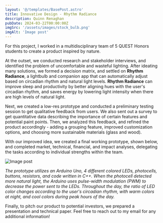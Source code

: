 ```yaml
---
layout: '@/templates/BasePost.astro'
title: Innovative Design - Rhythm Radiance
description: Quinn Renaghan
pubDate: 2024-03-22T00:00:00Z
imgSrc: '/assets/images/stock_bulb.png'
imgAlt: 'Image post'
---
```

<style is:global>
  nav {
    font-size: 1.3rem;
  }
  :root {
    font-family: monospace;
  }
</style>

For this project, I worked in a multidisciplinary team of 5 QUEST Honors students to create a product inspired by nature. 

At the outset, we conducted research and stakeholder interviews, and identified the problem of uncomfortable and wasteful lighting. After ideating many solutions, we formed a decision matrix, and settled on **Rhythm Radiance**, a lightbulb and companion app that can automatically adjust based on circadian rhythm and natural light levels. **Rhythm Radiance** can improve sleep and productivity by better aligning hues with the user's circadian rhythm, and saves energy by lowering light intensity when there are high levels of natural light. 

Next, we created a low-res prototype and conducted a preliminary testing session to get qualitative feedback from users. We also sent out a survey to get quantitative data describing the importance of certain features and potential paint points. Then, we analyzed this feedback, and refined the product accordingly - adding a grouping feature, improved customization options, and choosing more sustainable materials (glass and wood). 

With our improved idea, we created a final working prototype, shown below, and completed market, technical, financial, and impact analyses, delegating the tasks according to individual strengths within the team.

<img class="h-full w-full rounded-lg object-cover object-center" src="/assets/images/prototype.png" alt="Image post" loading="lazy">

_The prototype utilizes an Arduino Uno, 4 different colored LEDs, photocells, buttons, resistors, and code written in C++. When the photocell detected more natural light, the Arduino uses pulse-width modulation (PWM) to decrease the power sent to the LEDs. Throughout the day, the ratio of LED color changes according to the user's circadian rhythm, with warm colors at night, and cool colors during peak hours of the day._

Finally, to pitch our product to potential investors, we prepared a presentation and technical paper. Feel free to reach out to my email for any additional information!
